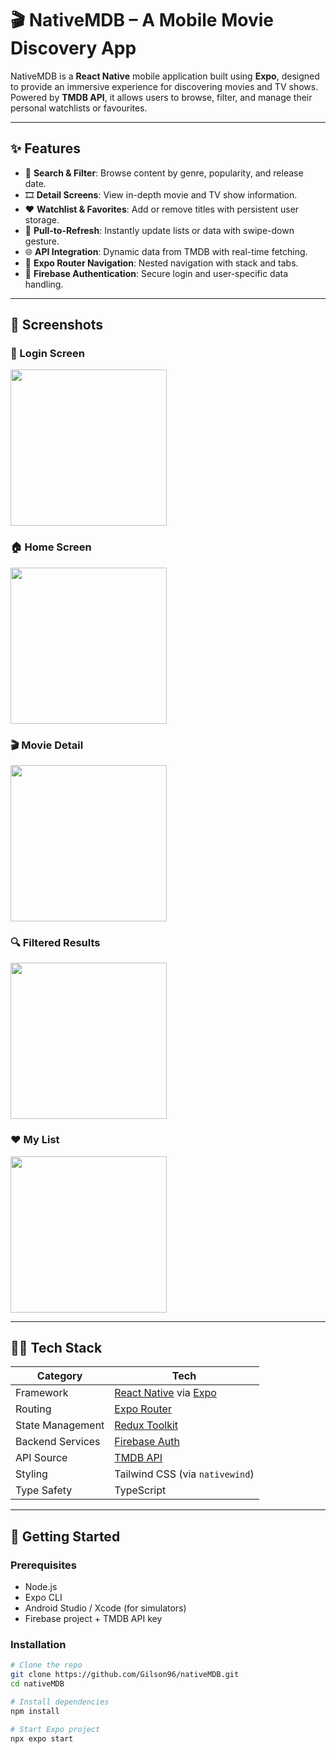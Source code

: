 # 🎬 NativeMDB – A Mobile Movie Discovery App

NativeMDB is a **React Native** mobile application built using **Expo**, designed to provide an immersive experience for discovering movies and TV shows. Powered by **TMDB API**, it allows users to browse, filter, and manage their personal watchlists or favourites.

---

## ✨ Features

- 🔎 **Search & Filter**: Browse content by genre, popularity, and release date.
- 🎞️ **Detail Screens**: View in-depth movie and TV show information.
- ❤️ **Watchlist & Favorites**: Add or remove titles with persistent user storage.
- 🔄 **Pull-to-Refresh**: Instantly update lists or data with swipe-down gesture.
- 🌐 **API Integration**: Dynamic data from TMDB with real-time fetching.
- 🧭 **Expo Router Navigation**: Nested navigation with stack and tabs.
- 🔐 **Firebase Authentication**: Secure login and user-specific data handling.

---

## 📱 Screenshots

### 🔐 Login Screen
<img src="https://github.com/Gilson96/nativeMDB/blob/master/assets/screenshots/login_screen.png?raw=true" width="250"/>

### 🏠 Home Screen
<img src="https://github.com/Gilson96/nativeMDB/blob/master/assets/screenshots/home.png?raw=true" width="250"/>

### 🎬 Movie Detail
<img src="https://github.com/Gilson96/nativeMDB/blob/master/assets/screenshots/movie.png?raw=true" width="250"/>

### 🔍 Filtered Results
<img src="https://github.com/Gilson96/nativeMDB/blob/master/assets/screenshots/filtered.png?raw=true" width="250"/>

### ❤️ My List
<img src="https://github.com/Gilson96/nativeMDB/blob/master/assets/screenshots/myList.png?raw=true" width="250"/>

---

## 🧑‍💻 Tech Stack

| Category           | Tech                                                    |
|--------------------|----------------------------------------------------------|
| Framework          | [React Native](https://reactnative.dev/) via [Expo](https://expo.dev/) |
| Routing            | [Expo Router](https://expo.github.io/router/docs)       |
| State Management   | [Redux Toolkit](https://redux-toolkit.js.org/)          |
| Backend Services   | [Firebase Auth](https://firebase.google.com/)           |
| API Source         | [TMDB API](https://www.themoviedb.org/documentation/api)|
| Styling            | Tailwind CSS (via `nativewind`)                         |
| Type Safety        | TypeScript                                               |

---

## 🚀 Getting Started

### Prerequisites

- Node.js
- Expo CLI
- Android Studio / Xcode (for simulators)
- Firebase project + TMDB API key

### Installation

```bash
# Clone the repo
git clone https://github.com/Gilson96/nativeMDB.git
cd nativeMDB

# Install dependencies
npm install

# Start Expo project
npx expo start
